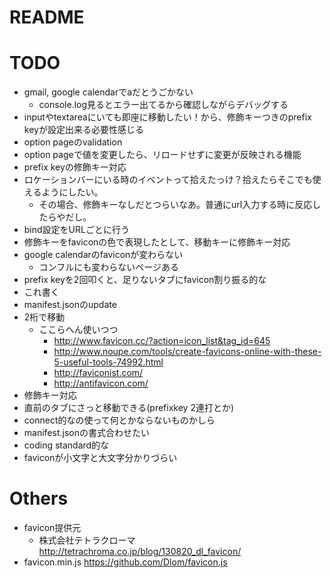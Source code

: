 # README

# TODO
* gmail, google calendarでaだとうごかない
    * console.log見るとエラー出てるから確認しながらデバッグする
* inputやtextareaにいても即座に移動したい！から、修飾キーつきのprefix keyが設定出来る必要性感じる
* option pageのvalidation
* option pageで値を変更したら、リロードせずに変更が反映される機能
* prefix keyの修飾キー対応
* ロケーションバーにいる時のイベントって拾えたっけ？拾えたらそこでも使えるようにしたい。
    * その場合、修飾キーなしだとつらいなあ。普通にurl入力する時に反応したらやだし。
* bind設定をURLごとに行う
* 修飾キーをfaviconの色で表現したとして、移動キーに修飾キー対応
* google calendarのfaviconが変わらない
    * コンフルにも変わらないページある
* prefix keyを2回叩くと、足りないタブにfavicon割り振る的な
* これ書く
* manifest.jsonのupdate
* 2桁で移動
    * ここらへん使いつつ
        * http://www.favicon.cc/?action=icon_list&tag_id=645
        * http://www.noupe.com/tools/create-favicons-online-with-these-5-useful-tools-74992.html
        * http://faviconist.com/
        * http://antifavicon.com/
* 修飾キー対応
* 直前のタブにさっと移動できる(prefixkey 2連打とか)
* connect的なの使って何とかならないものかしら
* manifest.jsonの書式合わせたい
* coding standard的な
* faviconが小文字と大文字分かりづらい

# Others
* favicon提供元
    * 株式会社テトラクローマ http://tetrachroma.co.jp/blog/130820_dl_favicon/
* favicon.min.js https://github.com/Dlom/favicon.js
